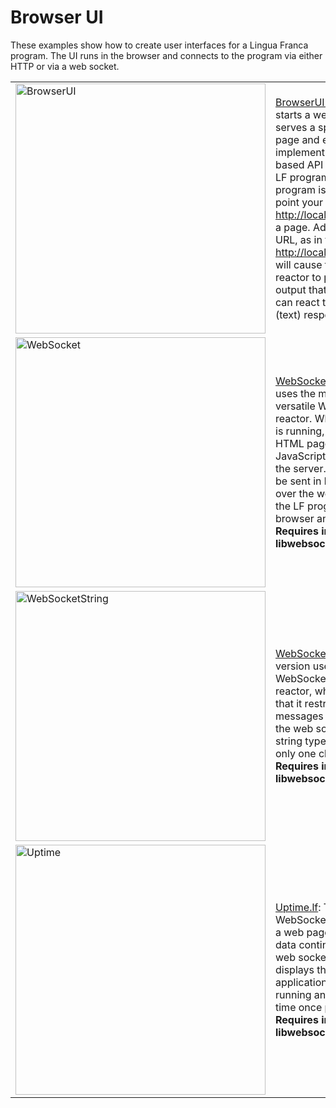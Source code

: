 # Browser UI

These examples show how to create user interfaces for a Lingua Franca program.
The UI runs in the browser and connects to the program via either HTTP or via a web socket.

<table>
<tr>
<td> <img src="img/BrowserUI.png" alt="BrowserUI" width="400">
<td> <a href="BrowserUI.lf">BrowserUI.lf</a>: This version starts a web server that serves a specified web page and enables implementing an HTTP-based API to control your LF program.  When the program is running, you can point your browser to <a href="http://localhost:8080">http://localhost:8080</a> to get a page.  Adding a path to the URL, as in for example, <a href="http://localhost:8080/count">http://localhost:8080/count</a>, will cause the ServerUI reactor to produce an output that your LF program can react to and send a (text) response.</td>
</tr>
<tr>
<td> <img src="img/WebSocket.png" alt="WebSocket" width="400">
<td> <a href="WebSocket.lf">WebSocket.lf</a>: This example uses the much more versatile WebSocketServer reactor. When the program is running, you can open an HTML page that includes JavaScript that connects to the server.  Messages can be sent in both directions over the web socket, from the LF program to the browser and vice versa. <b>Requires installing install libwebsockets</b>.</td>
</tr>
<tr>
<td> <img src="img/WebSocketString.png" alt="WebSocketString" width="400">
<td> <a href="WebSocketString.lf">WebSocketString.lf</a>: This version uses the simpler WebSocketServerString reactor, which is simpler in that it restricts the messages transported over the web socket to be of string types and it allows only one client to connect. <b>Requires installing install libwebsockets</b>.</td>
</tr>
<tr>
<td> <img src="img/Uptime.png" alt="Uptime" width="400">
<td> <a href="Uptime.lf"> Uptime.lf</a>: This version uses WebSocketServer to serve a web page and then feed it data continuously through a web socket. The application displays the total time that application has been running and updates this time once per second. <b>Requires installing install libwebsockets</b>.</td>
</tr>
</table>
